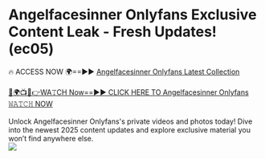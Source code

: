 # Angelfacesinner Onlyfans Exclusive Content Leak - Fresh Updates! (ec05)

🔥 ACCESS NOW 🌍==►► <a href="https://tinyurl.com/kvy9nzfs" rel="nofollow">Angelfacesinner Onlyfans Latest Collection</a>
<br><br>
[🔴🌍📺📱👉WA𝚃CH Now==►► CLICK HERE TO Angelfacesinner Onlyfans 𝚆𝙰𝚃𝙲𝙷 NOW](https://tinyurl.com/kvy9nzfs)
<br><br>
Unlock Angelfacesinner Onlyfans's private videos and photos today! Dive into the newest 2025 content updates and explore exclusive material you won’t find anywhere else.
<br>
<a href="https://tinyurl.com/kvy9nzfs" rel="nofollow" data-target="animated-image.originalLink"><img src="https://camo.githubusercontent.com/8a4f000d20f83aca3bf7ec5f350d767afa0574a8a352519fd8cfa583a6f93a33/68747470733a2f2f692e696d6775722e636f6d2f644a486b345a712e676966" data-canonical-src="https://i.imgur.com/dJHk4Zq.gif" style="max-width: 100%; display: inline-block;" data-target="animated-image.originalImage"></a>
<br>
